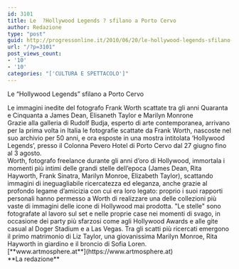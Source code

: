 ```yaml
---
id: 3101
title: Le  ?Hollywood Legends ? sfilano a Porto Cervo
author: Redazione
type: "post"
guid: http://progressonline.it/2010/06/20/le-hollywood-legends-sfilano-a-porto-cervo/
url: "/?p=3101"
post_views_count:
- '10'
- '10'
categories: "['CULTURA E SPETTACOLO']"
---
```


 Le “Hollywood Legends” sfilano a Porto Cervo

<div>Le immagini inedite del fotografo Frank Worth scattate tra gli anni Quaranta e Cinquanta a James Dean, Elisaneth Taylor e Marilyn Monrone </div><div> </div><div>Grazie alla galleria di Rudolf Budja, esperto di arte contemporanea, arrivano per la prima volta in Italia le fotografie scattate da Frank Worth, nascoste nel suo archivio per 50 anni, e ora esposte in una mostra intitolata ‘Hollywood Legends’, presso il Colonna Pevero Hotel di Porto Cervo dal 27 giugno fino al 3 agosto.</div><div>Worth, fotografo freelance durante gli anni d’oro di Hollywood, immortala i momenti più intimi delle grandi stelle dell’epoca (James Dean, Rita Hayworth, Frank Sinatra, Marilyn Monroe, Elizabeth Taylor), scattando immagini di ineguagliabile ricercatezza ed eleganza, anche grazie al profondo legame d’amicizia con cui era loro legato: proprio i suoi rapporti personali hanno permesso a Worth di realizzare una delle collezioni più vaste di immagini delle icone di Hollywood mai prodotta. "Le stelle" sono fotografate al lavoro sul set e nelle proprie case nei momenti di svago, in occasione dei party più sfarzosi come agli Hollywood Awards e alle gite casual al Doger Stadium e a Las Vegas. Tra gli scatti più ricercati emergono il primo matrimonio di Liz Taylor, una giovanissima Marilyn Monroe, Rita Hayworth in giardino e il broncio di Sofia Loren.</div><div> </div><div>[**www.artmosphere.at**](https://www.artmosphere.at)</div><div> </div><div>**La redazione**</div>